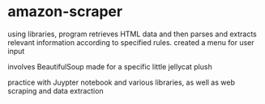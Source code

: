 # amazon-scraper
using libraries, program retrieves HTML data and then parses and extracts relevant information according to specified rules. created a menu for user input

involves BeautifulSoup
made for a specific little jellycat plush

practice with Juypter notebook and various libraries, as well as web scraping and data extraction
